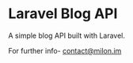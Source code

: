 # Laravel Blog API

A simple blog API built with Laravel.

For further info- [contact@milon.im](mailto:contact@milon.im)
